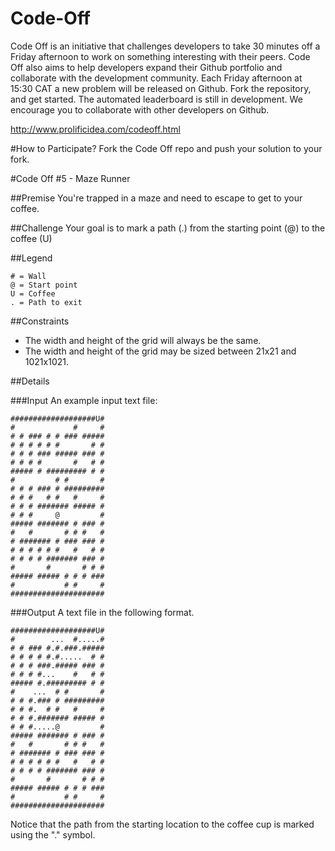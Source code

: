 # Code-Off
Code Off is an initiative that challenges developers to take 30 minutes off a Friday afternoon to work on something interesting with their peers. Code Off also aims to help developers expand their Github portfolio and collaborate with the development community. Each Friday afternoon at 15:30 CAT a new problem will be released on Github. Fork the repository, and get started.
The automated leaderboard is still in development. We encourage you to collaborate with other developers on Github.

http://www.prolificidea.com/codeoff.html

#How to Participate?
Fork the Code Off repo and push your solution to your fork.

#Code Off #5 - Maze Runner

##Premise
You're trapped in a maze and need to escape to get to your coffee.

##Challenge
Your goal is to mark a path (.) from the starting point (@) to the coffee (U)

##Legend
```
# = Wall
@ = Start point
U = Coffee
. = Path to exit
```
##Constraints
* The width and height of the grid will always be the same.
* The width and height of the grid may be sized between 21x21 and 1021x1021.

##Details

###Input
An example input text file:

```
###################U#
#             #     #
# # ### # # ### #####
# # # # # #       # #
# # # ### ##### ### #
# # # #       #   # #
##### # ######### # #
#         # #       #
# # # ### # #########
# # #   # #   #     #
# # # ####### ##### #
# # #     @         #
##### ####### # ### #
#   #       # # #   #
# ####### # ### ### #
# # # # # #   #   # #
# # # # ####### ### #
#       #       # # #
##### ##### # # # ###
#           # #     #
#####################
```

###Output
A text file in the following format.

```
###################U#
#        ...  #.....#
# # ### #.#.###.#####
# # # # #.#.....  # #
# # # ###.##### ### #
# # # #...    #   # #
##### #.######### # #
#    ...  # #       #
# # #.### # #########
# # #.  # #   #     #
# # #.####### ##### #
# # #.....@         #
##### ####### # ### #
#   #       # # #   #
# ####### # ### ### #
# # # # # #   #   # #
# # # # ####### ### #
#       #       # # #
##### ##### # # # ###
#           # #     #
#####################
```
Notice that the path from the starting location to the coffee cup is marked using the "." symbol.
